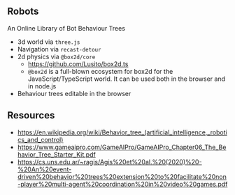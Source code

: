 ## Robots

An Online Library of Bot Behaviour Trees

- 3d world via `three.js`
- Navigation via `recast-detour`
- 2d physics via `@box2d/core`
  - https://github.com/Lusito/box2d.ts
  - `@box2d` is a full-blown ecosystem for box2d for the JavaScript/TypeScript world. It can be used both in the browser and in node.js
- Behaviour trees editable in the browser


## Resources

- https://en.wikipedia.org/wiki/Behavior_tree_(artificial_intelligence,_robotics_and_control)
- https://www.gameaipro.com/GameAIPro/GameAIPro_Chapter06_The_Behavior_Tree_Starter_Kit.pdf
- https://cs.uns.edu.ar/~ragis/Agis%20et%20al.%20(2020)%20-%20An%20event-driven%20behavior%20trees%20extension%20to%20facilitate%20non-player%20multi-agent%20coordination%20in%20video%20games.pdf

